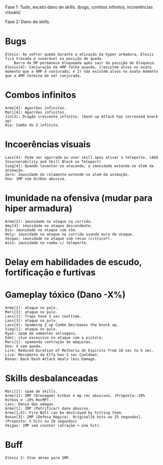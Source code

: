 Fase 1: Tudo, exceto dano de skills. (bugs, combos infinitos, incoerências visuais)

Fase 2: Dano de skills.

Bugs
=================
	Elesis:	Ao sofrer queda durante a ativação da hyper armadura, Elesis fica travada e vunerável na posição de queda.
		Barra de MP permanece bloqueada após sair da posição de bloqueio.		
	Elesis[4]: Conjuração da 4MP falha quando, 1)existem alvos no exato momento que a 4MP é conjurada; e 2) não existem alvos no exato momento que a 4MP termina de ser conjurada.

Combos infinitos
================
	Arme[4]: Agarrões infinitos.
	Mari[4]: Agarrões infinitos.		
	Jin[3]: Dragão crescente infinito. (Dash up Attack has increased knock up)
	Dio: Combo do Z infinito.

Incoerências visuais
====================
	Lass[4]: Pode ser agarrado ou usar skill após ativar o teleporte. (Add Invurnerability and Skill Block on Teleport)
	Sieg[4]: Quando levantar-se atacando, a imunidade extende-se além da animação.
	Zero: Imunidade do rolamento extende-se além da animação.
	Uno: 1MP com Hitbox abusiva.

Imunidade na ofensiva (mudar para hiper armadura)
=================================================
	Arme[2]: imunidade no ataque na corrida.
	Amy[4]: imunidade no ataque descendente.
	Dio: imunidade no ataque com vôo.
	Holy: imunidade no ataque na corrida usando aura de ataque.
	Veigas: imunidade no ataque com recuo (crítico?).
	Azin: imunidade no combo c/ teleporte.
	
Delay em habilidades de escudo, fortificação e furtivas
=======================================================

Gameplay tóxico (Dano -X%)
==========================
	Arme[2]: ataque no pulo.
	Mari[3]: ataque no pulo.
	Lass[1]: Traps have 3 sec cooltime.
	Lass[3]: ataque no pulo.
	Lass[4]: Spamming Z up Combo Decreases the knock up.
	Sieg[1]: ataque no pulo.
	Ryan: spam de sementes selvagens.
	Edel: stun excessivo no ataque com a pistola.
	Mari[1]: spamando contrução de máquinas.
	Uno: X sem queda.
	Lire: Reduced Duration of Melhoria do Espirito from 10 sec to 5 sec.
	Lire: Movimento da Elfa has 5 sec Cooldown.
	Ronan: Back Dash Attack deals less Damage.
	

Skills desbalanceadas
=====================
	Mari[1]: spam de skills.
	Arme[1]: 1MP (Drenagem) hitbox e mp rec abusivos. (Proposta:-20% Hitbox e -20% RecMP).
	Lass: Dança das adagas.
	Arme[1]: 1MP (Petrificar) dano abusivo.
	Arme[1;4]: Fire Bolt can be destroyed by hitting them.
	Ronan[3]: 2MP (Defesa Mágica). Original[6 hits ou 25 segundos]. (Proposta: 5 hits ou 20 segundos)
	Veigas: 1MP sem counter (atração + one hit).

Buff
====
	Elesis 2: Stun aéreo para 2MP.
